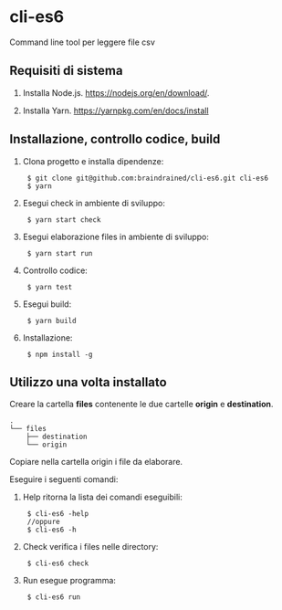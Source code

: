# cli-es6
Command line tool per leggere file csv

Requisiti di sistema
-----------
1. Installa Node.js.
   https://nodejs.org/en/download/.
   
2. Installa Yarn.
   https://yarnpkg.com/en/docs/install

Installazione, controllo codice, build
----------

1. Clona progetto e installa dipendenze:
         
        $ git clone git@github.com:braindrained/cli-es6.git cli-es6
        $ yarn

2. Esegui check in ambiente di sviluppo:

        $ yarn start check

3. Esegui elaborazione files in ambiente di sviluppo:

        $ yarn start run

4. Controllo codice:

        $ yarn test

5. Esegui build:

        $ yarn build
        
6. Installazione:

        $ npm install -g

Utilizzo una volta installato
-----------

Creare la cartella **files** contenente le due cartelle **origin** e **destination**.

```
.
└── files
    ├── destination
    └── origin
```     

Copiare nella cartella origin i file da elaborare.

Eseguire i seguenti comandi:

1. Help ritorna la lista dei comandi eseguibili:

        $ cli-es6 -help
        //oppure
        $ cli-es6 -h
        
2. Check verifica i files nelle directory:

        $ cli-es6 check
        
3. Run esegue programma:

        $ cli-es6 run
